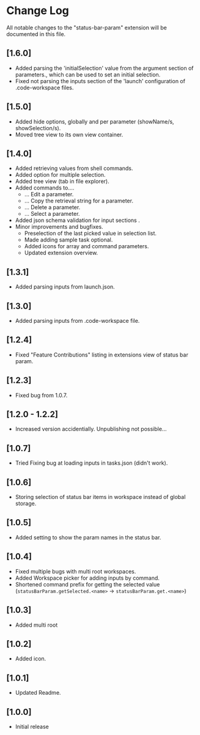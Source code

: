 # Change Log

All notable changes to the "status-bar-param" extension will be documented in this file.

## [1.6.0]

- Added parsing the 'initialSelection' value from the argument section of parameters., which can be used to set an initial selection.
- Fixed not parsing the inputs section of the 'launch' configuration of .code-workspace files.

## [1.5.0]

- Added hide options, globally and per parameter (showName/s, showSelection/s).
- Moved tree view to its own view container.

## [1.4.0]

- Added retrieving values from shell commands.
- Added option for multiple selection.
- Added tree view (tab in file explorer).
- Added commands to....
    - ... Edit a parameter.
    - ... Copy the retrieval string for a parameter.
    - ... Delete a parameter.
    - ... Select a parameter.
- Added json schema validation for input sections .
- Minor improvements and bugfixes.
    - Preselection of the last picked value in selection list.
    - Made adding sample task optional.
    - Added icons for array and command parameters.
    - Updated extension overview.

## [1.3.1]

- Added parsing inputs from launch.json.

## [1.3.0]

- Added parsing inputs from .code-workspace file.

## [1.2.4]

- Fixed "Feature Contributions" listing in extensions view of status bar param.

## [1.2.3]

- Fixed bug from 1.0.7.

## [1.2.0 - 1.2.2]

- Increased version accidentially. Unpublishing not possible...

## [1.0.7]

- Tried Fixing bug at loading inputs in tasks.json (didn't work).

## [1.0.6]

- Storing selection of status bar items in workspace instead of global storage.

## [1.0.5]

- Added setting to show the param names in the status bar.

## [1.0.4]

- Fixed multiple bugs with multi root workspaces.
- Added Workspace picker for adding inputs by command.
- Shortened command prefix for getting the selected value (`statusBarParam.getSelected.<name>` -> `statusBarParam.get.<name>`)

## [1.0.3]

- Added multi root

## [1.0.2]

- Added icon.

## [1.0.1]

- Updated Readme.

## [1.0.0]

- Initial release